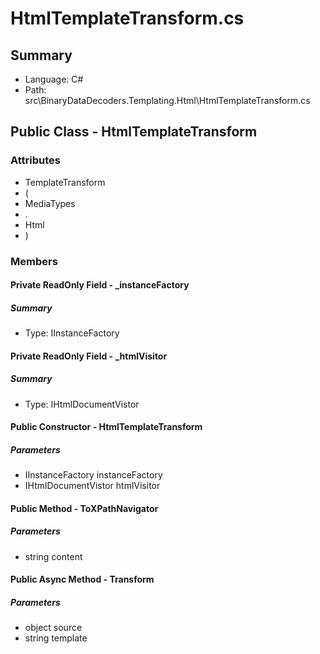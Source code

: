 ﻿# HtmlTemplateTransform.cs

## Summary

* Language: C#
* Path: src\BinaryDataDecoders.Templating.Html\HtmlTemplateTransform.cs

## Public Class - HtmlTemplateTransform

### Attributes

 - TemplateTransform
 - (
 - MediaTypes
 - .
 - Html
 - )

### Members

#### Private ReadOnly Field - _instanceFactory

##### Summary

 * Type: IInstanceFactory 

#### Private ReadOnly Field - _htmlVisitor

##### Summary

 * Type: IHtmlDocumentVistor 

#### Public Constructor - HtmlTemplateTransform

#####  Parameters

 - IInstanceFactory instanceFactory 
 - IHtmlDocumentVistor htmlVisitor 

#### Public Method - ToXPathNavigator

#####  Parameters

 - string content 

#### Public Async Method - Transform

#####  Parameters

 - object source 
 - string template 

